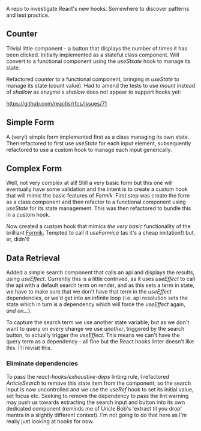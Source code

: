 A repo to investigate React's new hooks. Somewhere to discover patterns and test practice.

## Counter

Trivial little component - a button that displays the number of times it has been clicked. Initially implemented as a stateful class component. Will convert to a functional component using the _useStsate_ hook to manage its state.

Refactored _counter_ to a functional component, bringing in _useState_ to manage its state (count value). Had to amend the tests to use _mount_ instead of _shallow_ as enzyme's _shallow_ does not appear to support hooks yet:

https://github.com/reactjs/rfcs/issues/71

## Simple Form
A (very!) simple form implemented first as a class managing its own state. Then refactored to first use _useState_ for each input element, subsequently refactored to use a custom hook to manage each input generically.

## Complex Form
Well, not very complex at all! Still a very basic form but this one will eventually have some validation and the intent is to create a custom hook that will mimic the basic features of _Formik_. First step was create the form as a class component and then refactor to a functional component using _useState_ for its state management. This was then refactored to bundle this in a custom hook.

Now created a custom hook that mimics _the very basic_ functionality of the brilliant [Formik](https://github.com/jaredpalmer/formik). Tempted to call it _useFormica_ (as it's a cheap imitation!) but, er, didn't!

## Data Retrieval
Added a simple search component that calls an api and displays the results, using _useEffect_. Currently this is a little contrived, as it uses _useEffect_ to call the api with a default search term on render, and as this sets a term in state, we have to make sure that we don't have that term in the _useEffect_ dependencies, or we'd get into an infinite loop (i.e. api resolution sets the state which in turn is a dependency which will force the _useEffect_ again, _and on..._).

To capture the search term we use another state variable, but as we don't want to query on every change we use _another_, triggered by the search button, to actually trigger the _useEffect_. This means we can't have the query term as a dependency - all fine but the React hooks linter doesn't like this. I'll revisit this.

### Eliminate dependencies
To pass the _react-hooks/exhaustive-deps_ linting rule, I refactored _ArticleSearch_ to remove this state item from the component; so the search input is now uncontrolled and we use the _useRef_ hook to set its initial value, set focus etc. Seeking to remove the dependency to pass the lint warning may push us towards extracting the search input and button into its own dedicated component (reminds me of Uncle Bob's 'extract til you drop' mantra in a slightly different context). I'm not going to do that here as I'm really just looking at hooks for now.
